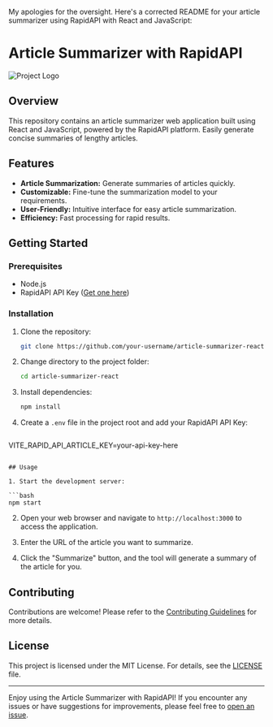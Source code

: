 My apologies for the oversight. Here's a corrected README for your article summarizer using RapidAPI with React and JavaScript:

# Article Summarizer with RapidAPI

![Project Logo](insert_project_logo_url_here)

## Overview

This repository contains an article summarizer web application built using React and JavaScript, powered by the RapidAPI platform. Easily generate concise summaries of lengthy articles.

## Features

- **Article Summarization:** Generate summaries of articles quickly.
- **Customizable:** Fine-tune the summarization model to your requirements.
- **User-Friendly:** Intuitive interface for easy article summarization.
- **Efficiency:** Fast processing for rapid results.

## Getting Started

### Prerequisites

- Node.js
- RapidAPI API Key ([Get one here](https://rapidapi.com/))

### Installation

1. Clone the repository:

   ```bash
   git clone https://github.com/your-username/article-summarizer-react.git
   ```

2. Change directory to the project folder:

   ```bash
   cd article-summarizer-react
   ```

3. Install dependencies:

   ```bash
   npm install
   ```

4. Create a `.env` file in the project root and add your RapidAPI API Key:

   ```env
  VITE_RAPID_API_ARTICLE_KEY=your-api-key-here
   ```

## Usage

1. Start the development server:

   ```bash
   npm start
   ```

2. Open your web browser and navigate to `http://localhost:3000` to access the application.

3. Enter the URL of the article you want to summarize.

4. Click the "Summarize" button, and the tool will generate a summary of the article for you.

## Contributing

Contributions are welcome! Please refer to the [Contributing Guidelines](CONTRIBUTING.md) for more details.

## License

This project is licensed under the MIT License. For details, see the [LICENSE](LICENSE) file.

---

Enjoy using the Article Summarizer with RapidAPI! If you encounter any issues or have suggestions for improvements, please feel free to [open an issue](https://github.com/your-username/article-summarizer-react/issues).
